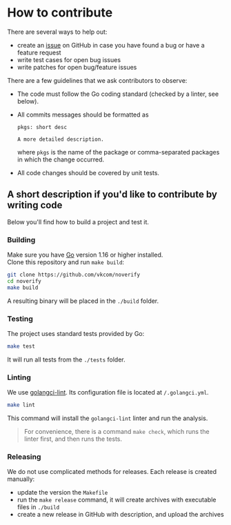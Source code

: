 # How to contribute

There are several ways to help out:

- create an [issue](https://github.com/vkcom/noverify/issues/) on GitHub in case you have found a bug or have a feature request
- write test cases for open bug issues
- write patches for open bug/feature issues

There are a few guidelines that we ask contributors to observe:

- The code must follow the Go coding standard (checked by a linter, see below).

- All commits messages should be formatted as
  ```
  pkgs: short desc
  
  A more detailed description.
  ```
  where `pkgs` is the name of the package or comma-separated packages in which the change occurred.

- All code changes should be covered by unit tests.


## A short description if you'd like to contribute by writing code

Below you'll find how to build a project and test it.

### Building

Make sure you have [Go](https://golang.org/dl/) version 1.16 or higher installed.  
Clone this repository and run `make build`:
```bash
git clone https://github.com/vkcom/noverify
cd noverify
make build
```

A resulting binary will be placed in the `./build` folder.

### Testing

The project uses standard tests provided by Go:
```bash
make test
```

It will run all tests from the `./tests` folder.

### Linting

We use [golangci-lint](https://github.com/golangci/golangci-lint). Its configuration file is located at `/.golangci.yml`.
```bash
make lint
```

This command will install the `golangci-lint` linter and run the analysis.

>  For convenience, there is a command `make check`, which runs the linter first, and then runs the tests.

### Releasing

We do not use complicated methods for releases. Each release is created manually:

- update the version the `Makefile`
- run the `make release` command, it will create archives with executable files in `./build`
- create a new release in GitHub with description, and upload the archives
